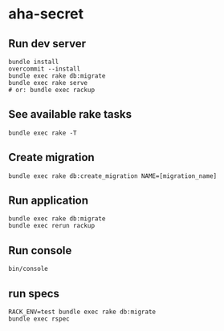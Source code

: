 # aha-secret

## Run dev server

```
bundle install
overcommit --install
bundle exec rake db:migrate
bundle exec rake serve
# or: bundle exec rackup
```

## See available rake tasks

```
bundle exec rake -T
```

## Create migration

```
bundle exec rake db:create_migration NAME=[migration_name]
```

## Run application

```
bundle exec rake db:migrate
bundle exec rerun rackup
```

## Run console

```
bin/console
```

## run specs

```
RACK_ENV=test bundle exec rake db:migrate
bundle exec rspec
```
